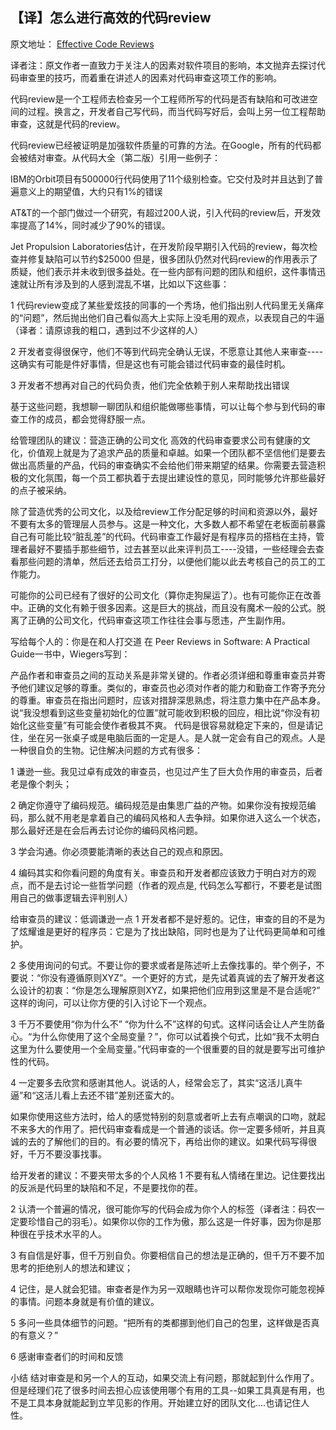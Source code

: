 ﻿## 【译】怎么进行高效的代码review ##

原文地址： [Effective Code Reviews][1]

译者注：原文作者一直致力于关注人的因素对软件项目的影响，本文抛弃去探讨代码审查里的技巧，而着重在讲述人的因素对代码审查这项工作的影响。

代码review是一个工程师去检查另一个工程师所写的代码是否有缺陷和可改进空间的过程。换言之，开发者自己写代码，而当代码写好后，会叫上另一位工程帮助审查，这就是代码的review。

代码review已经被证明是加强软件质量的可靠的方法。在Google，所有的代码都会被结对审查。从代码大全（第二版）引用一些例子：

IBM的Orbit项目有500000行代码使用了11个级别检查。它交付及时并且达到了普遍意义上的期望值，大约只有1%的错误

AT&T的一个部门做过一个研究，有超过200人说，引入代码的review后，开发效率提高了14%，同时减少了90%的错误。

Jet Propulsion Laboratories估计，在开发阶段早期引入代码的review，每次检查并修复缺陷可以节约$25000
但是，很多团队仍然对代码review的作用表示了质疑，他们表示并未收到很多益处。在一些内部有问题的团队和组织，这件事情迅速就让所有涉及到的人感到混乱不堪，比如以下这些事：

1 代码review变成了某些爱炫技的同事的一个秀场，他们指出别人代码里无关痛痒的“问题”，然后抛出他们自己看似高大上实际上没毛用的观点，以表现自己的牛逼（译者：请原谅我的粗口，遇到过不少这样的人）

2 开发者变得很保守，他们不等到代码完全确认无误，不愿意让其他人来审查----这确实有可能是件好事情，但是这也有可能会错过代码审查的最佳时机。

3 开发者不想再对自己的代码负责，他们完全依赖于别人来帮助找出错误

基于这些问题，我想聊一聊团队和组织能做哪些事情，可以让每个参与到代码的审查工作的成员，都会觉得舒服一点。

给管理团队的建议：营造正确的公司文化
高效的代码审查要求公司有健康的文化，价值观上就是为了追求产品的质量和卓越。如果一个团队都不坚信他们是要去做出高质量的产品，代码的审查确实不会给他们带来期望的结果。你需要去营造积极的文化氛围，每一个员工都执着于去提出建设性的意见，同时能够允许那些最好的点子被采纳。

除了营造优秀的公司文化，以及给review工作分配足够的时间和资源以外，最好不要有太多的管理层人员参与。这是一种文化，大多数人都不希望在老板面前暴露自己有可能比较“脏乱差”的代码。代码审查工作最好是有程序员的搭档在主持，管理者最好不要插手那些细节，过去甚至以此来评判员工----没错，一些经理会去查看那些问题的清单，然后还去给员工打分，以便他们能以此去考核自己的员工的工作能力。

可能你的公司已经有了很好的公司文化（算你走狗屎运了）。也有可能你正在改善中。正确的文化有赖于很多因素。这是巨大的挑战，而且没有魔术一般的公式。脱离了正确的公司文化，代码审查这项工作往往会事与愿违，产生副作用。

写给每个人的：你是在和人打交道
在 Peer Reviews in Software: A Practical Guide一书中，Wiegers写到：

产品作者和审查员之间的互动关系是非常关键的。作者必须详细和尊重审查员并寄予他们建议足够的尊重。类似的，审查员也必须对作者的能力和勤奋工作寄予充分的尊重。审查员在指出问题时，应该对措辞深思熟虑，将注意力集中在产品本身。说“我没想看到这些变量初始化的位置”就可能收到积极的回应，相比说“你没有初始化这些变量”有可能会使作者极其不爽。
代码是很容易就稳定下来的，但是请记住，坐在另一张桌子或是电脑后面的一定是人。是人就一定会有自己的观点。人是一种很自负的生物。记住解决问题的方式有很多：

1 谦逊一些。我见过卓有成效的审查员，也见过产生了巨大负作用的审查员，后者老是像个刺头；

2 确定你遵守了编码规范。编码规范是由集思广益的产物。如果你没有按规范编码，那么就不用老是拿着自己的编码风格和人去争辩。如果你进入这么一个状态，那么最好还是在会后再去讨论你的编码风格问题。

3 学会沟通。你必须要能清晰的表达自己的观点和原因。

4 编码其实和你看问题的角度有关。审查员和开发者都应该致力于明白对方的观点，而不是去讨论一些哲学问题（作者的观点是, 代码怎么写都行，不要老是试图用自己的做事逻辑去评判别人）

给审查员的建议：低调谦逊一点
1 开发者都不是好惹的。记住，审查的目的不是为了炫耀谁是更好的程序员：它是为了找出缺陷，同时也是为了让代码更简单和可维护。

2 多使用询问的句式。不要让你的要求或者是陈述听上去像找事的。举个例子，不要说：“你没有遵循原则XYZ”。一个更好的方式，是先试着真诚的去了解开发者这么设计的初衷：“你是怎么理解原则XYZ，如果把他们应用到这里是不是合适呢?” 这样的询问，可以让你方便的引入讨论下一个观点。

3 千万不要使用“你为什么不” “你为什么不”这样的句式。这样问话会让人产生防备心。“为什么你使用了这个全局变量？”，你可以试着换个句式，比如“我不太明白这里为什么要使用一个全局变量。”代码审查的一个很重要的目的就是要写出可维护性的代码。

4 一定要多去欣赏和感谢其他人。说话的人，经常会忘了，其实“这活儿真牛逼”和“这活儿看上去还不错”差别还蛮大的。

如果你使用这些方法时，给人的感觉特别的刻意或者听上去有点嘲讽的口吻，就起不来多大的作用了。把代码审查看成是一个普通的谈话。你一定要多倾听，并且真诚的去的了解他们的目的。有必要的情况下，再给出你的建议。如果代码写得很好，千万不要没事找事。

给开发者的建议：不要夹带太多的个人风格
1 不要有私人情绪在里边。记住要找出的反派是代码里的缺陷和不足，不是要找你的茬。

2 认清一个普遍的情况，很可能你写的代码会成为你个人的标签（译者注：码农一定要珍惜自己的羽毛）。如果你以你的工作为傲，那么这是一件好事，因为你是那种很在乎技术水平的人。

3 有自信是好事，但千万别自负。你要相信自己的想法是正确的，但千万不要不加思考的拒绝别人的想法和建议；

4 记住，是人就会犯错。审查者是作为另一双眼睛也许可以帮你发现你可能忽视掉的事情。问题本身就是有价值的建议。

5 多问一些具体细节的问题。“把所有的类都挪到他们自己的包里，这样做是否真的有意义？”

6 感谢审查者们的时间和反馈

小结
结对审查是和另一个人的互动，如果交流上有问题，那就起到什么作用了。但是经理们花了很多时间去担心应该使用哪个有用的工具--如果工具真是有用，也不是工具本身就能起到立竿见影的作用。开始建立好的团队文化....也请记住人性。


  [1]: http://codeahoy.com/2016/04/03/effective-code-reviews/